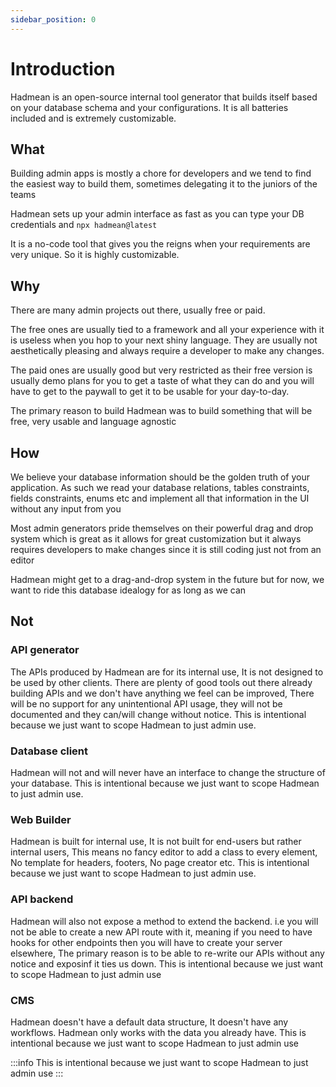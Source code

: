 ```yaml
---
sidebar_position: 0
---
```


# Introduction

Hadmean is an open-source internal tool generator that builds itself based on your database schema and your configurations. It is all batteries included and is extremely customizable.


## What
Building admin apps is mostly a chore for developers and we tend to find the easiest way to build them, sometimes delegating it to the juniors of the teams

Hadmean sets up your admin interface as fast as you can type your DB credentials and `npx hadmean@latest`

It is a no-code tool that gives you the reigns when your requirements are very unique. So it is highly customizable.

## Why
There are many admin projects out there, usually free or paid.

The free ones are usually tied to a framework and all your experience with it is useless when you hop to your next shiny language. They are usually not aesthetically pleasing and always require a developer to make any changes.

The paid ones are usually good but very restricted as their free version is usually demo plans for you to get a taste of what they can do and you will have to get to the paywall to get it to be usable for your day-to-day.

The primary reason to build Hadmean was to build something that will be free, very usable and language agnostic

## How

We believe your database information should be the golden truth of your application. As such we read your database relations, tables constraints, fields constraints, enums etc and implement all that information in the UI without any input from you

Most admin generators pride themselves on their powerful drag and drop system which is great as it allows for great customization but it always requires developers to make changes since it is still coding just not from an editor

Hadmean might get to a drag-and-drop system in the future but for now, we want to ride this database idealogy for as long as we can

## Not

### API generator
The APIs produced by Hadmean are for its internal use, It is not designed to be used by other clients. There are plenty of good tools out there already building APIs and we don't have anything we feel can be improved, There will be no support for any unintentional API usage, they will not be documented and they can/will change without notice. This is intentional because we just want to scope Hadmean to just admin use.

### Database client
Hadmean will not and will never have an interface to change the structure of your database. This is intentional because we just want to scope Hadmean to just admin use.

### Web Builder
Hadmean is built for internal use, It is not built for end-users but rather internal users, This means no fancy editor to add a class to every element, No template for headers, footers, No page creator etc. This is intentional because we just want to scope Hadmean to just admin use.

### API backend
Hadmean will also not expose a method to extend the backend. i.e you will not be able to create a new API route with it, meaning if you need to have hooks for other endpoints then you will have to create your server elsewhere, The primary reason is to be able to re-write our APIs without any notice and exposinf it ties us down. This is intentional because we just want to scope Hadmean to just admin use

### CMS
Hadmean doesn't have a default data structure, It doesn't have any workflows. Hadmean only works with the data you already have. This is intentional because we just want to scope Hadmean to just admin use

:::info
This is intentional because we just want to scope Hadmean to just admin use
:::
